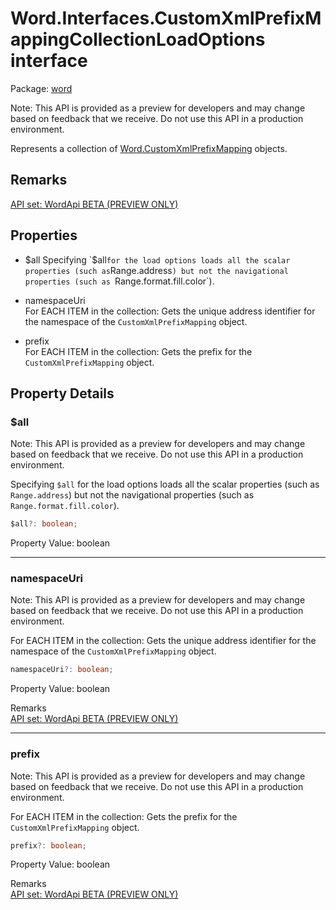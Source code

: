 # Word.Interfaces.CustomXmlPrefixMappingCollectionLoadOptions interface

Package: [word](/en-us/javascript/api/word)

Note: This API is provided as a preview for developers and may change based on feedback that we receive. Do not use this API in a production environment.

Represents a collection of [Word.CustomXmlPrefixMapping](/en-us/javascript/api/word/word.customxmlprefixmapping) objects.

## Remarks

[ API set: WordApi BETA (PREVIEW ONLY) ](/en-us/javascript/api/requirement-sets/word/word-api-requirement-sets)

## Properties

- $all  
  Specifying `$all` for the load options loads all the scalar properties (such as `Range.address`) but not the navigational properties (such as `Range.format.fill.color`).

- namespaceUri  
  For EACH ITEM in the collection: Gets the unique address identifier for the namespace of the `CustomXmlPrefixMapping` object.

- prefix  
  For EACH ITEM in the collection: Gets the prefix for the `CustomXmlPrefixMapping` object.

## Property Details

### $all

Note: This API is provided as a preview for developers and may change based on feedback that we receive. Do not use this API in a production environment.

Specifying `$all` for the load options loads all the scalar properties (such as `Range.address`) but not the navigational properties (such as `Range.format.fill.color`).

```typescript
$all?: boolean;
```

Property Value: boolean

---

### namespaceUri

Note: This API is provided as a preview for developers and may change based on feedback that we receive. Do not use this API in a production environment.

For EACH ITEM in the collection: Gets the unique address identifier for the namespace of the `CustomXmlPrefixMapping` object.

```typescript
namespaceUri?: boolean;
```

Property Value: boolean

Remarks  
[ API set: WordApi BETA (PREVIEW ONLY) ](/en-us/javascript/api/requirement-sets/word/word-api-requirement-sets)

---

### prefix

Note: This API is provided as a preview for developers and may change based on feedback that we receive. Do not use this API in a production environment.

For EACH ITEM in the collection: Gets the prefix for the `CustomXmlPrefixMapping` object.

```typescript
prefix?: boolean;
```

Property Value: boolean

Remarks  
[ API set: WordApi BETA (PREVIEW ONLY) ](/en-us/javascript/api/requirement-sets/word/word-api-requirement-sets)